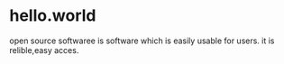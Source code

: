 # hello.world

open source softwaree is software which is easily usable for users.
it is relible,easy acces.

